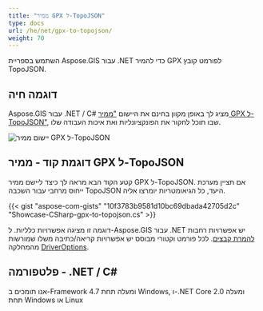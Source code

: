 ```yaml
---
title: "ממיר GPX ל-TopoJSON"
type: docs
url: /he/net/gpx-to-topojson/
weight: 70
---
```


השתמש בספריית Aspose.GIS עבור .NET כדי להמיר GPX לפורמט קובץ TopoJSON.

## **דוגמה חיה**

Aspose.GIS עבור .NET / C# מציג לך באופן מקוון בחינם את היישום ["ממיר GPX ל-TopoJSON"](https://products.aspose.app/gis/conversion/gpx-to-topojson), שבו תוכל לחקור את הפונקציונליות ואת איכות העבודה שלו.

![יישום ממיר GPX ל-TopoJSON](conversion.png)

## **דוגמת קוד - ממיר GPX ל-TopoJSON**

קטע הקוד הבא מראה לך כיצד ליישם ממיר GPX ל-TopoJSON. אם תציין מערכת ייחוס מרחבי עבור השכבה TopoJSON היעד, כל הגיאומטריות יומרצו אליה. 

{{< gist "aspose-com-gists" "10f3783b9581d10bc69dbada42705d2c" "Showcase-CSharp-gpx-to-topojson.cs" >}}

דוגמה זו מציגה אפשרויות כלליות. ל-Aspose.GIS עבור .NET יש אפשרויות רחבות [להמרת קבצים](https://docs.aspose.com/gis/net/vector-layers/). לכל פורמט וקטורי מבוסס יש אפשרויות קריאה/כתיבה משלו שמורשות מהמחלקה [DriverOptions](https://reference.aspose.com/gis/net/aspose.gis/driveroptions).

## **פלטפורמה - .NET / C#**

אנו תומכים ב-Framework 4.7 ומעלה תחת Windows, ו-.NET Core 2.0 ומעלה תחת Windows או Linux
